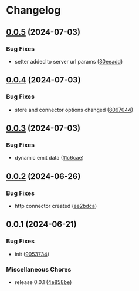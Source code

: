 # Changelog

## [0.0.5](https://github.com/ksv90/decorators/compare/v0.0.4...v0.0.5) (2024-07-03)


### Bug Fixes

* setter added to server url params ([30eeadd](https://github.com/ksv90/decorators/commit/30eeaddf20c46b026fb6d9b87b3d03eb53de0da3))

## [0.0.4](https://github.com/ksv90/decorators/compare/v0.0.3...v0.0.4) (2024-07-03)


### Bug Fixes

* store and connector options changed ([8097044](https://github.com/ksv90/decorators/commit/809704443935e3a4964ea21447d23908cc9ae614))

## [0.0.3](https://github.com/ksv90/decorators/compare/v0.0.2...v0.0.3) (2024-07-03)


### Bug Fixes

* dynamic emit data ([11c6cae](https://github.com/ksv90/decorators/commit/11c6cae92ca194b52e7a97f0b3d623a3d38790ed))

## [0.0.2](https://github.com/ksv90/decorators/compare/v0.0.1...v0.0.2) (2024-06-26)


### Bug Fixes

* http connector created ([ee2bdca](https://github.com/ksv90/decorators/commit/ee2bdca5af63e652093526c00654c7ed095a77c7))

## 0.0.1 (2024-06-21)


### Bug Fixes

* init ([9053734](https://github.com/ksv90/decorators/commit/9053734e339c718ede11f9208069b8105ca9f5ad))


### Miscellaneous Chores

* release 0.0.1 ([4e858be](https://github.com/ksv90/decorators/commit/4e858be0f7b1641bcd8c0488819e3b249fb9171c))
